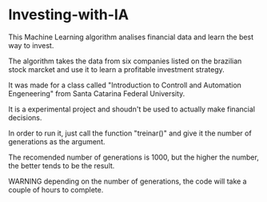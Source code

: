 # Investing-with-IA
This Machine Learning algorithm analises financial data and learn the best way to invest.

The algorithm takes the data from six companies listed on the brazilian stock marcket and use it to learn a profitable investment strategy.

It was made for a class called "Introduction to Controll and Automation Engeneering" from Santa Catarina Federal University.

It is a experimental project and shoudn't be used to actually make financial decisions.

In order to run it, just call the function "treinar()" and give it the number of generations as the argument.

The recomended number of generations is 1000, but the higher the number, the better tends to be the result.

WARNING depending on the number of generations, the code will take a couple of hours to complete.
